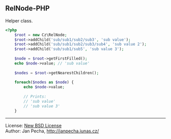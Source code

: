 RelNode-PHP
-----------

Helper class.

``` php
<?php
	$root = new Cz\RelNode;
	$root->addChild('sub/sub1/sub2/sub3', 'sub value');
	$root->addChild('sub/sub1/sub2/sub3/sub4', 'sub value 2');
	$root->addChild('sub/sub1/sub5', 'sub value 3');
	
	$node = $root->getFirstFilled();
	echo $node->value; // 'sub value'
	
	$nodes = $root->getNearestChildren();
	
	foreach($nodes as $node) {
		echo $node->value;
		
		// Prints:
		// 'sub value'
		// 'sub value 3'
	}
```

------------------

License: [New BSD License](license.md)
<br>Author: Jan Pecha, http://janpecha.iunas.cz/

